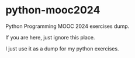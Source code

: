 # python-mooc2024
Python Programming MOOC 2024 exercises dump.

If you are here, just ignore this place.

I just use it as a dump for my python exercises.
